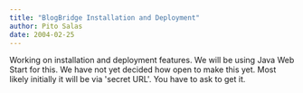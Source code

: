 ```yaml
---
title: "BlogBridge Installation and Deployment"
author: Pito Salas
date: 2004-02-25
---
```




Working on installation and deployment features. We will be using Java Web
Start for this. We have not yet decided how open to make this yet. Most likely
initially it will be via 'secret URL'. You have to ask to get it.


